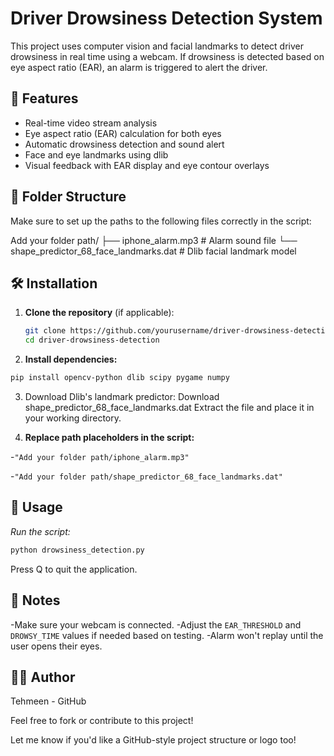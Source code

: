 # Driver Drowsiness Detection System

This project uses computer vision and facial landmarks to detect driver drowsiness in real time using a webcam. If drowsiness is detected based on eye aspect ratio (EAR), an alarm is triggered to alert the driver.

## 🧠 Features

- Real-time video stream analysis
- Eye aspect ratio (EAR) calculation for both eyes
- Automatic drowsiness detection and sound alert
- Face and eye landmarks using dlib
- Visual feedback with EAR display and eye contour overlays

## 📁 Folder Structure

Make sure to set up the paths to the following files correctly in the script:

Add your folder path/ ├── iphone_alarm.mp3 # Alarm sound file └── shape_predictor_68_face_landmarks.dat # Dlib facial landmark model

## 🛠️ Installation

1. **Clone the repository** (if applicable):
   ```bash
   git clone https://github.com/yourusername/driver-drowsiness-detection.git
   cd driver-drowsiness-detection
   ```

2. **Install dependencies:**
```bash
pip install opencv-python dlib scipy pygame numpy
```

3. Download Dlib's landmark predictor: Download shape_predictor_68_face_landmarks.dat
Extract the file and place it in your working directory.

4. **Replace path placeholders in the script:**

-```"Add your folder path/iphone_alarm.mp3"```

-```"Add your folder path/shape_predictor_68_face_landmarks.dat"```

## 🚀 Usage
*Run the script:*
```bash
python drowsiness_detection.py
```
Press Q to quit the application.

## 🔔 Notes
-Make sure your webcam is connected.
-Adjust the ```EAR_THRESHOLD``` and ```DROWSY_TIME``` values if needed based on testing.
-Alarm won't replay until the user opens their eyes.

## 🧑‍💻 Author
Tehmeen - GitHub

Feel free to fork or contribute to this project!

Let me know if you'd like a GitHub-style project structure or logo too!
